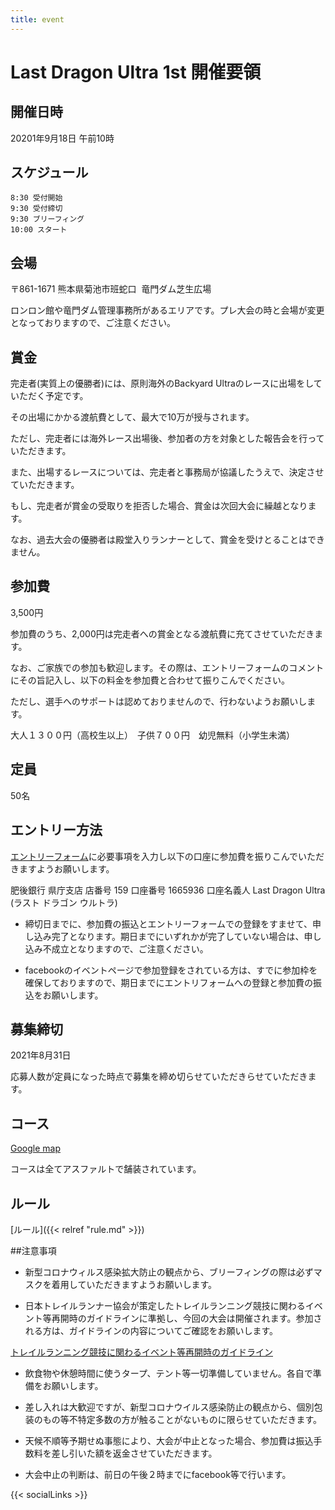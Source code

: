 ```yaml
---
title: event
---
```



# Last Dragon Ultra 1st 開催要領

## 開催日時
20201年9月18日 午前10時
    
## スケジュール
    8:30 受付開始
    9:30 受付締切
    9:30 ブリーフィング
    10:00 スタート

## 会場

〒861-1671 熊本県菊池市班蛇口  竜門ダム芝生広場 

ロンロン館や竜門ダム管理事務所があるエリアです。プレ大会の時と会場が変更となっておりますので、ご注意ください。


## 賞金

完走者(実質上の優勝者)には、原則海外のBackyard Ultraのレースに出場をしていただく予定です。

その出場にかかる渡航費として、最大で10万が授与されます。

ただし、完走者には海外レース出場後、参加者の方を対象とした報告会を行っていただきます。

また、出場するレースについては、完走者と事務局が協議したうえで、決定させていただきます。

もし、完走者が賞金の受取りを拒否した場合、賞金は次回大会に繰越となります。

なお、過去大会の優勝者は殿堂入りランナーとして、賞金を受けとることはできません。

## 参加費

3,500円

参加費のうち、2,000円は完走者への賞金となる渡航費に充てさせていただきます。

なお、ご家族での参加も歓迎します。その際は、エントリーフォームのコメントにその旨記入し、以下の料金を参加費と合わせて振りこんでください。

ただし、選手へのサポートは認めておりませんので、行わないようお願いします。

大人１３００円（高校生以上）　子供７００円　幼児無料（小学生未満）
    
## 定員
50名

## エントリー方法
  [エントリーフォーム](https://forms.gle/g4LgBeYX9nvHEJQT9)に必要事項を入力し以下の口座に参加費を振りこんでいただきますようお願いします。
  
肥後銀行 県庁支店 
店番号 159 口座番号 1665936
口座名義人 Last Dragon Ultra (ラスト ドラゴン ウルトラ)
  

  * 締切日までに、参加費の振込とエントリーフォームでの登録をすませて、申し込み完了となります。期日までにいずれかが完了していない場合は、申し込み不成立となりますので、ご注意ください。

  * facebookのイベントページで参加登録をされている方は、すでに参加枠を確保しておりますので、期日までにエントリフォームへの登録と参加費の振込をお願いします。

## 募集締切

2021年8月31日

応募人数が定員になった時点で募集を締め切らせていただきらせていただきます。
    
## コース
[Google map](https://www.google.com/maps/d/edit?mid=10BaGRSjuZK3TgUh9sbqp1XCZasRF8kdT&usp=sharing)

コースは全てアスファルトで舗装されています。

## ルール

[ルール]({{< relref "rule.md" >}}) 

##注意事項

  * 新型コロナウィルス感染拡大防止の観点から、ブリーフィングの際は必ずマスクを着用していただきますようお願いします。

  * 日本トレイルランナー協会が策定したトレイルランニング競技に関わるイベント等再開時のガイドラインに準拠し、今回の大会は開催されます。参加される方は、ガイドラインの内容についてご確認をお願いします。

[ トレイルランニング競技に関わるイベント等再開時のガイドライン](https://trail-runners.net/wp-content/uploads/2020/06/JTRA%E4%BB%A4%E5%92%8C2%E5%B9%B46%E6%9C%881%E6%97%A5%E3%82%AC%E3%82%A4%E3%83%89%E3%83%A9%E3%82%A4%E3%83%B3Ver1.3.pdf)

  * 飲食物や休憩時間に使うタープ、テント等一切準備していません。各自で準備をお願いします。

  * 差し入れは大歓迎ですが、新型コロナウイルス感染防止の観点から、個別包装のもの等不特定多数の方が触ることがないものに限らせていただきます。

  * 天候不順等予期せぬ事態により、大会が中止となった場合、参加費は振込手数料を差し引いた額を返金させていただきます。
  
  * 大会中止の判断は、前日の午後２時までにfacebook等で行います。
  



{{< socialLinks >}}
